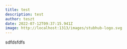 ```yaml
---
title: test
description: test
author: teszt
date: 2022-07-12T09:37:15.941Z
image: http://localhost:1313/images/stubhub-logo.svg
---
```

sdfdsfdfs
